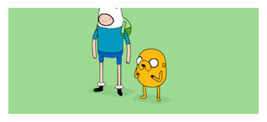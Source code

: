 ![Banner](https://github.com/insert-organisation-name/.github/blob/main/profile/Adventure%20Time%20-%20Copy%401-1280x544.jpg)
